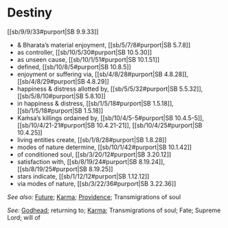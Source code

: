 # Destiny

[[sb/9/9/33#purport|SB 9.9.33]]

* & Bharata’s material enjoyment, [[sb/5/7/8#purport|SB 5.7.8]]
* as controller, [[sb/10/5/30#purport|SB 10.5.30]]
* as unseen cause, [[sb/10/1/51#purport|SB 10.1.51]]
* defined, [[sb/10/8/5#purport|SB 10.8.5]]
* enjoyment or suffering via, [[sb/4/8/28#purport|SB 4.8.28]], [[sb/4/8/29#purport|SB 4.8.29]]
* happiness & distress allotted by, [[sb/5/5/32#purport|SB 5.5.32]], [[sb/5/8/10#purport|SB 5.8.10]]
* in happiness & distress, [[sb/1/5/18#purport|SB 1.5.18]], [[sb/1/5/18#purport|SB 1.5.18]]
* Kaṁsa’s killings ordained by, [[sb/10/4/5-5#purport|SB 10.4.5-5]], [[sb/10/4/21-21#purport|SB 10.4.21-21]], [[sb/10/4/25#purport|SB 10.4.25]]
* living entities create, [[sb/1/8/28#purport|SB 1.8.28]]
* modes of nature determine, [[sb/10/1/42#purport|SB 10.1.42]]
* of conditioned soul, [[sb/3/20/12#purport|SB 3.20.12]]
* satisfaction with, [[sb/8/19/24#purport|SB 8.19.24]], [[sb/8/19/25#purport|SB 8.19.25]]
* stars indicate, [[sb/1/12/12#purport|SB 1.12.12]]
* via modes of nature, [[sb/3/22/36#purport|SB 3.22.36]]

*See also:* [Future](entries/future.md); [Karma](entries/karma.md); [Providence](entries/providence.md); Transmigrations of soul

*See:* [Godhead](entries/godhead.md); returning to; [Karma](entries/karma.md); Transmigrations of soul; Fate; Supreme Lord; will of
